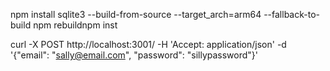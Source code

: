 npm install sqlite3 --build-from-source --target_arch=arm64 --fallback-to-build
npm rebuildnpm inst

curl -X POST http://localhost:3001/ -H 'Accept: application/json' -d '{"email": "sally@email.com", "password": "sillypassword"}'

